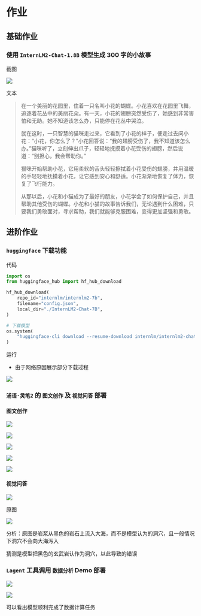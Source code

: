 # 作业

## 基础作业

### 使用 `InternLM2-Chat-1.8B` 模型生成 300 字的小故事

截图

![](https://astearilia.oss-cn-beijing.aliyuncs.com/PicGo/HPC/LLM-LEC002000.png)

文本

> 在一个美丽的花园里，住着一只名叫小花的蝴蝶。小花喜欢在花园里飞舞，追逐着花丛中的美丽花朵。有一天，小花的翅膀突然受伤了，她感到非常害怕和无助。她不知道该怎么办，只能停在花丛中哭泣。
>
> 就在这时，一只智慧的猫咪走过来，它看到了小花的样子，便走过去问小花：“小花，你怎么了？”小花回答说：“我的翅膀受伤了，我不知道该怎么办。”猫咪听了，立刻伸出爪子，轻轻地抚摸着小花受伤的翅膀，然后说道：“别担心，我会帮助你。”
>
> 猫咪开始帮助小花，它用柔软的舌头轻轻擦拭着小花受伤的翅膀，并用温暖的手轻轻地抚摸着小花，让它感到安心和舒适。小花渐渐地恢复了体力，恢复了飞行能力。
>
> 从那以后，小花和小猫成为了最好的朋友，小花学会了如何保护自己，并且帮助其他受伤的蝴蝶。小花和小猫的故事告诉我们，无论遇到什么困难，只要我们勇敢面对，寻求帮助，我们就能够克服困难，变得更加坚强和勇敢。

## 进阶作业

### `huggingface` 下载功能

代码

```python
import os
from huggingface_hub import hf_hub_download

hf_hub_download(
    repo_id="internlm/internlm2-7b",
    filename="config.json",
    local_dir="./InternLM2-Chat-7B",
)

# 下载模型
os.system(
    "huggingface-cli download --resume-download internlm/internlm2-chat-7b --local-dir ./InternLM2-Chat-7B"
)
```

运行

- 由于网络原因展示部分下载过程

![](https://astearilia.oss-cn-beijing.aliyuncs.com/PicGo/HPC/LLM-LEC002001.png)

### `浦语·灵笔2` 的 `图文创作` 及 `视觉问答` 部署

#### 图文创作

![](https://astearilia.oss-cn-beijing.aliyuncs.com/PicGo/HPC/LLM-LEC002002.png)

![](https://astearilia.oss-cn-beijing.aliyuncs.com/PicGo/HPC/LLM-LEC002003.png)

![](https://astearilia.oss-cn-beijing.aliyuncs.com/PicGo/HPC/LLM-LEC002004.png)

![](https://astearilia.oss-cn-beijing.aliyuncs.com/PicGo/HPC/LLM-LEC002005.png)

![](https://astearilia.oss-cn-beijing.aliyuncs.com/PicGo/HPC/LLM-LEC002006.png)

#### 视觉问答

![](https://astearilia.oss-cn-beijing.aliyuncs.com/PicGo/HPC/LLM-LEC002007.png)

原图

![](https://astearilia.oss-cn-beijing.aliyuncs.com/PicGo/HPC/LLM-LEC002008.jpg)

分析：原图是岩浆从黑色的岩石上流入大海，而不是模型认为的洞穴，且一般情况下洞穴不会向大海泻入

猜测是模型把黑色的玄武岩认作为洞穴，以此导致的错误

### `Lagent` 工具调用 `数据分析` Demo 部署

![](https://astearilia.oss-cn-beijing.aliyuncs.com/PicGo/HPC/LLM-LEC002009.png)

![](https://astearilia.oss-cn-beijing.aliyuncs.com/PicGo/HPC/LLM-LEC002010.png)

可以看出模型顺利完成了数据计算任务